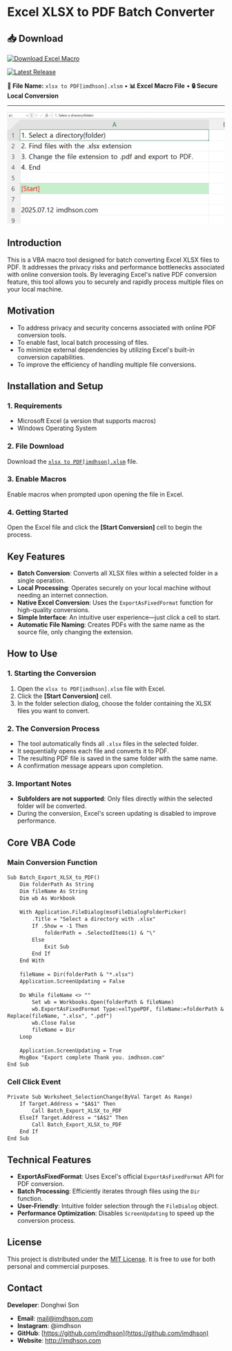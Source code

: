 # Excel XLSX to PDF Batch Converter

## 📥 **Download**

[![Download Excel Macro](https://img.shields.io/badge/📥%20Download-Excel%20Macro%20File-brightgreen?style=for-the-badge&logo=microsoft-excel)](xlsx_To_PDF[imdhson].xlsm)

[![Latest Release](https://img.shields.io/badge/📦%20Latest-Release-blue?style=for-the-badge&logo=github)](https://github.com/imdhson/XlsxToPDF_BuiltIn/releases)

**💾 File Name:** `xlsx to PDF[imdhson].xlsm` • **📊 Excel Macro File** • **🔒 Secure Local Conversion**

---

![screenshot1](screenshot1.png)

## Introduction

This is a VBA macro tool designed for batch converting Excel XLSX files to PDF. It addresses the privacy risks and performance bottlenecks associated with online conversion tools. By leveraging Excel's native PDF conversion feature, this tool allows you to securely and rapidly process multiple files on your local machine.

## Motivation
- To address privacy and security concerns associated with online PDF conversion tools.
- To enable fast, local batch processing of files.
- To minimize external dependencies by utilizing Excel's built-in conversion capabilities.
- To improve the efficiency of handling multiple file conversions.

## Installation and Setup

### 1. Requirements
- Microsoft Excel (a version that supports macros)
- Windows Operating System

### 2. File Download
Download the [`xlsx to PDF[imdhson].xlsm`](xlsx_To_PDF[imdhson].xlsm) file.

### 3. Enable Macros
Enable macros when prompted upon opening the file in Excel.

### 4. Getting Started
Open the Excel file and click the **[Start Conversion]** cell to begin the process.

## Key Features

- **Batch Conversion**: Converts all XLSX files within a selected folder in a single operation.
- **Local Processing**: Operates securely on your local machine without needing an internet connection.
- **Native Excel Conversion**: Uses the `ExportAsFixedFormat` function for high-quality conversions.
- **Simple Interface**: An intuitive user experience—just click a cell to start.
- **Automatic File Naming**: Creates PDFs with the same name as the source file, only changing the extension.

## How to Use

### 1. Starting the Conversion
1. Open the `xlsx to PDF[imdhson].xlsm` file with Excel.
2. Click the **[Start Conversion]** cell.
3. In the folder selection dialog, choose the folder containing the XLSX files you want to convert.

### 2. The Conversion Process
- The tool automatically finds all `.xlsx` files in the selected folder.
- It sequentially opens each file and converts it to PDF.
- The resulting PDF file is saved in the same folder with the same name.
- A confirmation message appears upon completion.

### 3. Important Notes
- **Subfolders are not supported**: Only files directly within the selected folder will be converted.
- During the conversion, Excel's screen updating is disabled to improve performance.

## Core VBA Code

### Main Conversion Function
```vba
Sub Batch_Export_XLSX_to_PDF()
    Dim folderPath As String
    Dim fileName As String
    Dim wb As Workbook

    With Application.FileDialog(msoFileDialogFolderPicker)
        .Title = "Select a directory with .xlsx"
        If .Show = -1 Then
            folderPath = .SelectedItems(1) & "\"
        Else
            Exit Sub
        End If
    End With

    fileName = Dir(folderPath & "*.xlsx")
    Application.ScreenUpdating = False

    Do While fileName <> ""
        Set wb = Workbooks.Open(folderPath & fileName)
        wb.ExportAsFixedFormat Type:=xlTypePDF, fileName:=folderPath & Replace(fileName, ".xlsx", ".pdf")
        wb.Close False
        fileName = Dir
    Loop

    Application.ScreenUpdating = True
    MsgBox "Export complete Thank you. imdhson.com"
End Sub
```

### Cell Click Event
```vba
Private Sub Worksheet_SelectionChange(ByVal Target As Range)
    If Target.Address = "$A$1" Then
        Call Batch_Export_XLSX_to_PDF
    ElseIf Target.Address = "$A$2" Then
        Call Batch_Export_XLSX_to_PDF
    End If
End Sub
```

## Technical Features

- **ExportAsFixedFormat**: Uses Excel's official `ExportAsFixedFormat` API for PDF conversion.
- **Batch Processing**: Efficiently iterates through files using the `Dir` function.
- **User-Friendly**: Intuitive folder selection through the `FileDialog` object.
- **Performance Optimization**: Disables `ScreenUpdating` to speed up the conversion process.

## License

This project is distributed under the [MIT License](LICENSE.md).
It is free to use for both personal and commercial purposes.

## Contact

**Developer**: Donghwi Son

- **Email**: mail@imdhson.com
- **Instagram**: @imdhson
- **GitHub**: [https://github.com/imdhson](https://github.com/imdhson)
- **Website**: http://imdhson.com